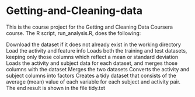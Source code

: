 # Getting-and-Cleaning-data
This is the course project for the Getting and Cleaning Data Coursera course. The R script, run_analysis.R, does the following:

Download the dataset if it does not already exist in the working directory
Load the activity and feature info
Loads both the training and test datasets, keeping only those columns which reflect a mean or standard deviation
Loads the activity and subject data for each dataset, and merges those columns with the dataset
Merges the two datasets
Converts the activity and subject columns into factors
Creates a tidy dataset that consists of the average (mean) value of each variable for each subject and activity pair.
The end result is shown in the file tidy.txt
